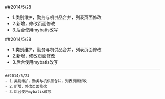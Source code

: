 ##2014/5/28
* 1.类别维护，勤务与机供品合并，列表页面修改
* 2.新增，修改页面修改
* 3.后台使用mybatis改写
  
   
   






##2014/5/28
- 1.类别维护，勤务与机供品合并，列表页面修改
- 2.新增，修改页面修改
- 3.后台使用mybatis改写

-----------------------------


```
##2014/5/28
- 1.类别维护，勤务与机供品合并，列表页面修改
- 2.新增，修改页面修改
- 3.后台使用mybatis改写
```````

